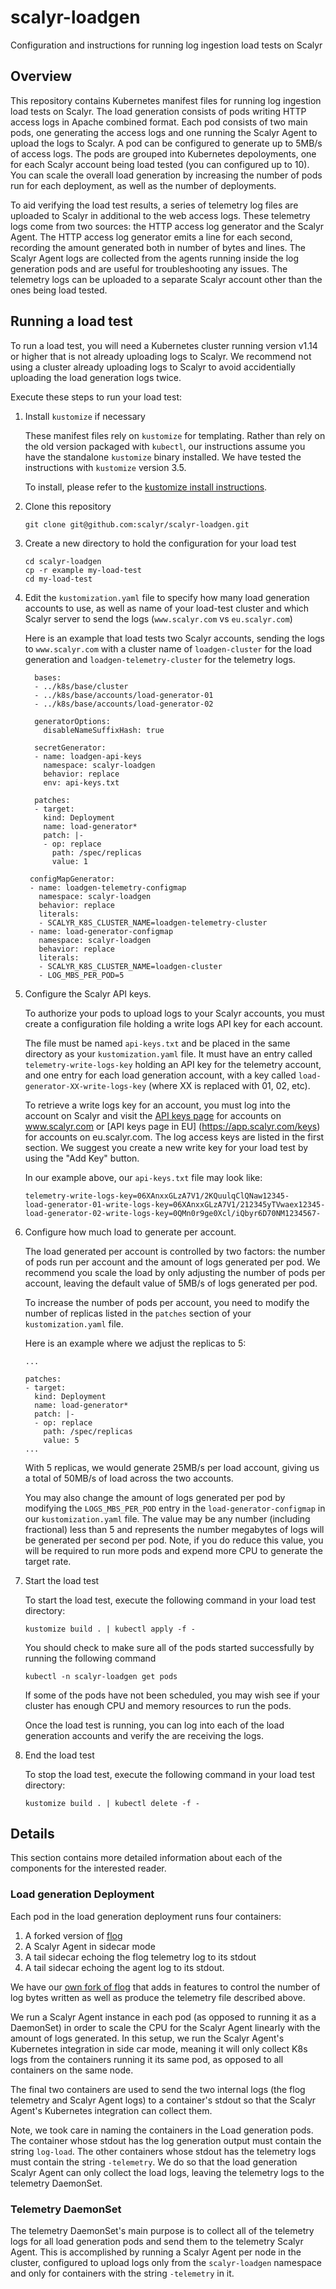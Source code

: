 # scalyr-loadgen
Configuration and instructions for running log ingestion load tests on Scalyr

## Overview

This repository contains Kubernetes manifest files for running log ingestion load tests on Scalyr.  The load generation
consists of pods writing HTTP access logs in Apache combined format.  Each pod consists of two main pods, one
generating the access logs and one running the Scalyr Agent to upload the logs to Scalyr.  A pod can be configured to 
generate up to 5MB/s of access logs.  The pods are grouped into Kubernetes depoloyments, one for each Scalyr account
being load tested (you can configured up to 10).  You can scale the overall load generation by increasing the number
of pods run for each deployment, as well as the number of deployments.

To aid verifying the load test results, a series of telemetry log files are uploaded to Scalyr in additional to the web
access logs.  These telemetry logs come from two sources: the HTTP access log generator and the Scalyr Agent.  The HTTP access
log generator emits a line for each second, recording the amount generated both in number of bytes and lines.  The Scalyr
Agent logs are collected from the agents running inside the log generation pods and are useful for troubleshooting any
issues.  The telemetry logs can be uploaded to a separate Scalyr account other than the ones being load tested.

## Running a load test

To run a load test, you will need a Kubernetes cluster running version v1.14 or higher that is not already uploading
logs to Scalyr.  We recommend not using a cluster already uploading logs to Scalyr to avoid accidentially uploading the
load generation logs twice.

Execute these steps to run your load test:

1.  Install `kustomize` if necessary

    These manifest files rely on `kustomize` for templating.  Rather than rely on the old version
    packaged with `kubectl`, our instructions assume you have the standalone `kustomize` binary
    installed.  We have tested the instructions with `kustomize` version 3.5.

    To install, please refer to the [kustomize install instructions](https://github.com/kubernetes-sigs/kustomize/blob/master/docs/INSTALL.md).

2.  Clone this repository

    ```
    git clone git@github.com:scalyr/scalyr-loadgen.git
    ```

3.  Create a new directory to hold the configuration for your load test

    ```
    cd scalyr-loadgen
    cp -r example my-load-test
    cd my-load-test
    ```

4.  Edit the `kustomization.yaml` file to specify how many load generation accounts to use, as well as
    name of your load-test cluster and which Scalyr server to send the logs (`www.scalyr.com` vs `eu.scalyr.com`)
  
    Here is an example that load tests two Scalyr accounts, sending the logs to `www.scalyr.com` with a cluster
    name of `loadgen-cluster` for the load generation and `loadgen-telemetry-cluster` for the telemetry logs.
  
    ```
      bases:
      - ../k8s/base/cluster
      - ../k8s/base/accounts/load-generator-01
      - ../k8s/base/accounts/load-generator-02

      generatorOptions:
        disableNameSuffixHash: true

      secretGenerator:
      - name: loadgen-api-keys
        namespace: scalyr-loadgen
        behavior: replace
        env: api-keys.txt

      patches:
      - target:
        kind: Deployment
        name: load-generator*
        patch: |-
        - op: replace
          path: /spec/replicas
          value: 1
      
     configMapGenerator:
     - name: loadgen-telemetry-configmap
       namespace: scalyr-loadgen
       behavior: replace
       literals:
       - SCALYR_K8S_CLUSTER_NAME=loadgen-telemetry-cluster
     - name: load-generator-configmap
       namespace: scalyr-loadgen
       behavior: replace
       literals:
       - SCALYR_K8S_CLUSTER_NAME=loadgen-cluster
       - LOG_MBS_PER_POD=5
    ```

  5.  Configure the Scalyr API keys.
  
      To authorize your pods to upload logs to your Scalyr accounts, you must create a configuration
      file holding a write logs API key for each account.
      
      The file must be named `api-keys.txt` and be placed in the same directory as your `kustomization.yaml` file.
      It must have an entry called `telemetry-write-logs-key` holding an API key for the telemetry account, and one
      entry for each load generation account, with a key called `load-generator-XX-write-logs-key` (where XX is
      replaced with 01, 02, etc).
      
      To retrieve a write logs key for an account, you must log into the account on Scalyr and visit
      the [API keys page](https://app.scalyr.com/keys) for accounts on www.scalyr.com or [API keys page in EU]
      (https://app.scalyr.com/keys) for accounts on eu.scalyr.com.  The log access keys are listed in the first
      section.  We suggest you create a new write key for your load test by using the "Add Key" button.
      
      In our example above, our `api-keys.txt` file may look like:
      
      ```
      telemetry-write-logs-key=06XAnxxGLzA7V1/2KQuulqClQNaw12345-
      load-generator-01-write-logs-key=06XAnxxGLzA7V1/212345yTVwaex12345-
      load-generator-02-write-logs-key=0QMn0r9ge0Xcl/iQbyr6D70NM1234567-
      ```
      

  
  6.  Configure how much load to generate per account.
  
      The load generated per account is controlled by two factors:  the number of pods run per account
      and the amount of logs generated per pod.  We recommend you scale the load by only adjusting the
      number of pods per account, leaving the default value of 5MB/s of logs generated per pod.
      
      To increase the number of pods per account, you need to modify the number of replicas listed
      in the `patches` section of your `kustomization.yaml` file.
      
      Here is an example where we adjust the replicas to 5:
      
      ```
      ...

      patches:
      - target:
        kind: Deployment
        name: load-generator*
        patch: |-
        - op: replace
          path: /spec/replicas
          value: 5
      ...
      ```
      
      With 5 replicas, we would generate 25MB/s per load account, giving us a total of 50MB/s of load
      across the two accounts.

      You may also change the amount of logs generated per pod by modifying the `LOGS_MBS_PER_POD`
      entry in the `load-generator-configmap` in our `kustomization.yaml` file.  The value may be
      any number (including fractional) less than 5 and represents the number megabytes of logs
      will be generated per second per pod.  Note, if you do reduce this value, you will be
      required to run more pods and expend more CPU to generate the target rate.
  
  7.  Start the load test
  
      To start the load test, execute the following command in your load test directory:
      
      ```
      kustomize build . | kubectl apply -f -
      ```
      
      You should check to make sure all of the pods started successfully by running the
      following command
      
      ```
      kubectl -n scalyr-loadgen get pods
      ```
      
      If some of the pods have not been scheduled, you may wish see if your cluster has enough
      CPU and memory resources to run the pods.
      
      Once the load test is running, you can log into each of the load generation accounts
      and verify the are receiving the logs.
 
  8.  End the load test
  
      To stop the load test, execute the following command in your load test directory:
      
      ```
      kustomize build . | kubectl delete -f -
      ```

## Details

This section contains more detailed information about each of the components for the interested reader.

### Load generation Deployment

Each pod in the load generation deployment runs four containers:

1.  A forked version of [flog](https://github.com/mingrammer/flog)
2.  A Scalyr Agent in sidecar mode
3.  A tail sidecar echoing the flog telemetry log to its stdout
4.  A tail sidecar echoing the agent log to its stdout.

We have our [own fork of flog](https://github.com/scalyr/flog) that adds in features to control the number of log
bytes written as well as produce the telemetry file described above.

We run a Scalyr Agent instance in each pod (as opposed to running it as a DaemonSet) in order to scale the
CPU for the Scalyr Agent linearly with the amount of logs generated.  In this setup, we run the Scalyr
Agent's Kubernetes integration in side car mode, meaning it will only collect K8s logs from the containers
running it its same pod, as opposed to all containers on the same node.

The final two containers are used to send the two internal logs (the flog telemetry and Scalyr Agent logs)
to a container's stdout so that the Scalyr Agent's Kubernetes integration can collect them.

Note, we took care in naming the containers in the Load generation pods.  The container whose stdout
has the log generation output must contain the string `log-load`.  The other containers whose stdout
has the telemetry logs must contain the string `-telemetry`.  We do so that the load generation
Scalyr Agent can only collect the load logs, leaving the telemetry logs to the telemetry DaemonSet.

### Telemetry DaemonSet

The telemetry DaemonSet's main purpose is to collect all of the telemetry logs for all load generation pods
and send them to the telemetry Scalyr Agent.  This is accomplished by running a Scalyr Agent per node in
the cluster, configured to upload logs only from the `scalyr-loadgen` namespace and only for containers
with the string `-telemetry` in it.
